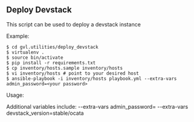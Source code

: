 ## Deploy Devstack

This script can be used to deploy a devstack instance

Example:

    $ cd gvl.utilities/deploy_devstack
    $ virtualenv .
    $ source bin/activate
    $ pip install -r requirements.txt
    $ cp inventory/hosts.sample inventory/hosts
    $ vi inventory/hosts # point to your desired host
    $ ansible-playbook -i inventory/hosts playbook.yml --extra-vars admin_password=<your password>

Usage:

   Additional variables include:
   --extra-vars admin_password=<your password>
   --extra-vars devstack_version=stable/ocata